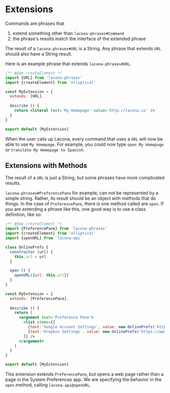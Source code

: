 # Extensions

Commands are phrases that

1. extend something other than `lacona-phrases#Command`
2. the phrase's results match the interface of the extended phrase

The result of a `lacona-phrases#URL` is a String. Any phrase that extends
`URL` should also have a String result.

Here is an example phrase that extends `lacona-phrases#URL`.

```jsx
/** @jsx createElement */
import {URL} from 'lacona-phrases'
import {createElement} from 'elliptical'

const MyExtension = {
  extends: [URL],
  
  describe () {
    return <literal text='My Homepage' value='http://lacona.io' />
  }
}

export default [MyExtension]
```

When the user calls up Lacona, every command that uses a `URL` will now be
able to use `My Homepage`. For example, you could now type
`open My Homepage` or `translate My Homepage to Spanish`.

## Extensions with Methods

The result of a `URL` is just a String, but some phrases have more complicated
results.

`lacona-phrases#PreferencePane` for example, can not be represented by a simple
string. Rather, its result should be an object with methods that do things.
In the case of `PreferencePane`, there is one method called are `open`.
If you are extending
a phrase like this, one good way is to use a class definition, like so:

```jsx
/** @jsx createElement */
import {PreferencePane} from 'lacona-phrases'
import {createElement} from 'elliptical'
import {openURL} from 'lacona-api'

class OnlinePrefs {
  constructor (url) {
    this.url = url
  }

  open () {
    openURL({url: this.url})
  }
}

const MyExtension = {
  extends: [PreferencePane],
  
  describe () {
    return (
      <argument text='Preference Pane'>
        <list items={[
          {text:'Google Account Settings', value: new OnlinePrefs('https://myaccount.google.com/?pli=1')},
          {text:'Dropbox Settings', value: new OnlinePrefs('https://www.dropbox.com/account')}
        ]} />
      </argument>
    )
  }
}

export default [MyExtension]
```

This extension extends `PreferencePane`, but opens a web page rather
than a page in the System Preferences app. We are specifying the behavior
in the `open` method, calling `lacona-api@openURL`.
